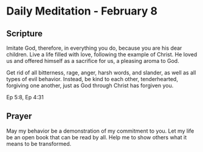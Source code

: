 # Daily Meditation - February 8

## Scripture

Imitate God, therefore, in everything you do, because you are his dear children.
Live a life filled with love, following the example of Christ. He loved us and
offered himself as a sacrifice for us, a pleasing aroma to God.

Get rid of all bitterness, rage, anger, harsh words, and slander, as well as all
types of evil behavior. Instead, be kind to each other, tenderhearted, forgiving
one another, just as God through Christ has forgiven you.

Ep 5:8, Ep 4:31


## Prayer

May my behavior be a demonstration of my commitment to you.  Let my life be
an open book that can be read by all.  Help me to show others what it means
to be transformed.

